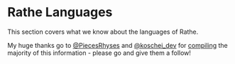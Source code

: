 # Rathe Languages

This section covers what we know about the languages of Rathe.

My huge thanks go to [@PiecesRhyses](https://twitter.com/PiecesRhyses) and [@koschei_dev](https://twitter.com/koschei_dev) for [compiling](https://twitter.com/PiecesRhyses/status/1513362179730604037) the majority of this information - please go and give them a follow!

